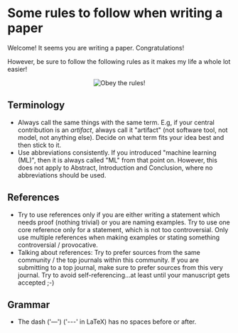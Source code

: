 # Some rules to follow when writing a paper

Welcome! It seems you are writing a paper. Congratulations! 

However, be sure to follow the following rules as it makes my life a whole lot easier!

<p align="center">
    <img src="https://media.giphy.com/media/3o7aTkjnoAzNaxPes8/giphy.gif" alt="Obey the rules!">
  </a><br/>
</p>

## Terminology

- Always call the same things with the same term. E.g, if your central contribution is an <em>artifact</em>, always call it "artifact" (not software tool, not model, not anything else). Decide on what term fits your idea best and then stick to it.
- Use abbreviations consistently. If you introduced "machine learning (ML)", then it is always called "ML" from that point on. However, this does not apply to Abstract, Introduction and Conclusion, where no abbreviations should be used.

## References

- Try to use references only if you are either writing a statement which needs proof (nothing trivial) or you are naming examples. Try to use one core reference only for a statement, which is not too controversial. Only use multiple references when making examples or stating something controversial / provocative.
- Talking about references: Try to prefer sources from the same community / the top journals within this community. If you are submitting to a top journal, make sure to prefer sources from this very journal. Try to avoid self-referencing...at least until your manuscript gets accepted ;-)

## Grammar

- The dash ('—') ('---' in LaTeX) has no spaces before or after.

